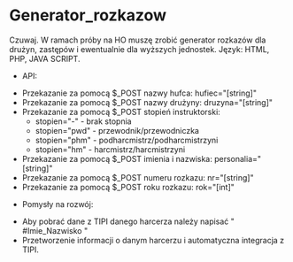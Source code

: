 # Generator_rozkazow
Czuwaj. W ramach próby na HO muszę zrobić generator rozkazów dla drużyn, zastępów i ewentualnie dla wyższych jednostek. Język: HTML, PHP, JAVA SCRIPT.

- API:
* Przekazanie za pomocą $_POST nazwy hufca:
    hufiec="[string]"
* Przekazanie za pomocą $_POST nazwy drużyny:
    druzyna="[string]"
* Przekazanie za pomocą $_POST stopień instruktorski:
    * stopien="-"     - brak stopnia
    * stopien="pwd"   - przewodnik/przewodniczka
    * stopien="phm"   - podharcmistrz/podharcmistrzyni
    * stopien="hm"    - harcmistrz/harcmistrzyni
* Przekazanie za pomocą $_POST imienia i nazwiska:
    personalia="[string]"
* Przekazanie za pomocą $_POST numeru rozkazu:
    nr="[string]"
* Przekazanie za pomocą $_POST roku rozkazu:
    rok="[int]"
    
- Pomysły na rozwój:
* Aby pobrać dane z TIPI danego harcerza należy napisać " #Imie_Nazwisko "
* Przetworzenie informacji o danym harcerzu i automatyczna integracja z TIPI.
    